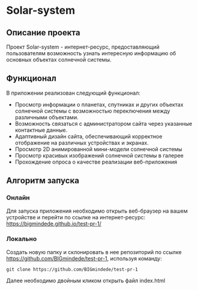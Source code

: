 # Solar-system
## Описание проекта
Проект Solar-system - интернет-ресурс, предоставляющий пользователям возможность узнать интересную информацию об основных объектах солнечной системы.
## Функционал
В приложении реализован следующий функционал:
- Просмотр информации о планетах, спутниках и других объектах солнечной системы с возможностью переключения между различными объектами.
- Возможность связаться с администратором сайта через указанные контактные данные.
- Адаптивный дизайн сайта, обеспечивающий корректное отображение на различных устройствах и экранах.
- Просмотр 2D анимированной мини-модели солнечной системы
- Просмотр красивых изображений солнечной системы в галерее
- Прохождение опроса о качестве реализации веб-приложения
## Алгоритм запуска
### Онлайн
Для запуска приложения необходимо открыть веб-браузер на вашем устройстве и перейти по ссылке на интернет-ресурс: https://bigmindede.github.io/test-pr-1/
### Локально
Создать новую папку и склонировать в нее репозиторий по ссылке https://github.com/BIGmindede/test-pr-1, используя команду:
```
git clone https://github.com/BIGmindede/test-pr-1
```
Далее необходимо двойным кликом открыть файл index.html
